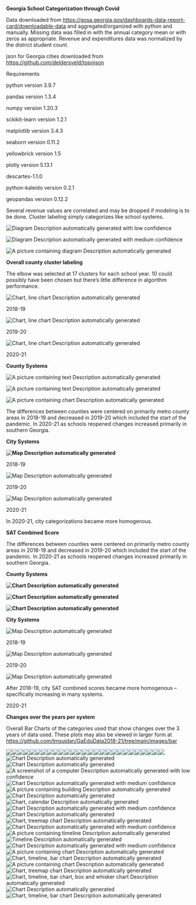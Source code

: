 **Georgia School Categorization through Covid**

Data downloaded from <https://gosa.georgia.gov/dashboards-data-report-card/downloadable-data> and aggregated/organized with python and manually. Missing data was filled in with the annual category mean or with zeros as appropriate. Revenue and expenditures data was normalized by the district student count.

json for Georgia cities downloaded from <https://github.com/deldersveld/topojson>

Requirements

python version 3.9.7

pandas version 1.3.4

numpy version 1.20.3

sckikit-learn version 1.2.1

matplotlib version 3.4.3

seaborn version 0.11.2

yellowbrick version 1.5

plotly version 5.13.1

descartes-1.1.0

python-kaleido version 0.2.1

geopandas version 0.12.2

Several revenue values are correlated and may be dropped if modeling is to be done. Cluster labeling simply categorizes like school systems.

![Diagram Description automatically generated with low confidence](media/ec8d4c4b77a58a33d3d809b9b79d208d.png)

![Diagram Description automatically generated with medium confidence](media/85dc2c2fa5f1973d1e00ffa2127c6d94.png)

![A picture containing diagram Description automatically generated](media/28714d8baeef97cacd2c3629e22adf3b.png)

**Overall county cluster labeling**

The elbow was selected at 17 clusters for each school year. 10 could possibly have been chosen but there’s little difference in algorithm performance.

![Chart, line chart Description automatically generated](media/037c1066efc95a5922f07681ec0a740d.png)

2018-19

![Chart, line chart Description automatically generated](media/1062c18ae19c80413347cccce70ccd3b.png)

2019-20

![Chart, line chart Description automatically generated](media/92adc868915a015ebe2b152d2f0d777e.png)

2020-21

**County Systems**

![A picture containing text Description automatically generated](media/0136e4b0265083d6831f73971d257b8e.png)

![A picture containing text Description automatically generated](media/07ba03283c5c039a16011076c3e594c0.png)

![A picture containing chart Description automatically generated](media/4e7b80b9e90a252ee8efb48eac59a96f.png)

The differences between counties were centered on primarily metro county areas in 2018-19 and decreased in 2019-20 which included the start of the pandemic. In 2020-21 as schools reopened changes increased primarily in southern Georgia.

**City Systems**

**![Map Description automatically generated](media/3cdbac090113f150e558344ae4fdeb3e.png)**

2018-19

![Map Description automatically generated](media/98692e48e3323641c2e95ff85f650cbc.png)

2019-20

![Map Description automatically generated](media/df7134824f97257fd702816bef55d1af.png)

2020-21

In 2020-21, city categorizations became more homogenous.

**SAT Combined Score**

The differences between counties were centered on primarily metro county areas in 2018-19 and decreased in 2019-20 which included the start of the pandemic. In 2020-21 as schools reopened changes increased primarily in southern Georgia.

**County Systems**

**![Chart Description automatically generated](media/369740ec8f7fecf62ba240adb785d8a7.png)**

**![Chart Description automatically generated](media/54c794af4375f4e47a77c67937fd3c19.png)**

**![Chart Description automatically generated](media/54bdd56beab223555a6e387f330a8166.png)**

**City Systems**

![Map Description automatically generated](media/b52aa937e5890c70f5144b57d81bc93d.png)

2018-19

![Map Description automatically generated](media/01f15168ee1f9b3e3eacfd2f9d93db2a.png)

2019-20

![Map Description automatically generated](media/7bc6ff07a76c4fdd5155d7f5f8a62f11.png)

After 2018-19, city SAT combined scores became more homogenous – specifically increasing in many systems.

2020-21

**Changes over the years per system**

Overall Bar Charts of the categories used that show changes over the 3 years of data used. These plots may also be viewed in larger form at <https://github.com/tmsuidan/GaEduData2018-21/tree/main/images/bar>

![](media/b2b3dc1341755dd9621712b740e456ef.png)![](media/c544cff24640cfc57caa4bf7a54ec2aa.png)![](media/bc37cc33b5ba7a8540d481fc42c30ebe.png)![](media/d611486a6b40ed1e2f7f847e447de70a.png)![](media/4a2f7484ad2bbd75862b17d623b5083d.png)![](media/5221e3551b9b7c47b08062b6add150e2.png)![](media/7f7628eb4cb360a5528288f885f9f5b8.png)![](media/f70ff4c2956b19d324d5d323f4be724a.png)![](media/dd373ea7bb04aebf6714868749b6d7ee.png)![](media/1972b8b7557f2642dc3196a2236e8775.png)![](media/ed68cc2d3a0f22373ab11bb34182c8fa.png)![](media/a9627ab38d3b01a6377bf2a1e3029dbf.png)![](media/f1146fb0ccfdb6b8817b7ccef415e6e1.png)![](media/731d5ceb2eeb06ce3bb420c632c5f668.png)![](media/66bfccc31c5f76ad4c1144b3c3e960b9.png)![](media/8d031dd0e9e8c7e1e9a6ea6fa2542d2e.png)![](media/701f3341786099af7d7af3e7f0c08475.png)![](media/b07f1b2db426b09c74395a2ec862520c.png)![](media/bd974c24383bccd992a5a75d7f90c350.png)![](media/aa7c5a0b5df9ad070a32bf2bf862455d.png)![](media/29d6b007cb4fd86f1e5900da2048d0cb.png)![](media/7a304481d375438eb4dbaa47963dd69b.png)![](media/aa9d69450745c20672ee907a5a0db210.png)![](media/d85c18c3e76cbf350ce9d7c081d9419c.png)![](media/c6ae8941a2cfec47996ecbb0d565fc67.png)![](media/02ee5f00b0bf346f87c07ec9c1e1e651.png)![](media/5bf7e5122212f2840bac0d32b65e30ef.png)![Chart Description automatically generated](media/b1054d51c05cb34100da21cb1e658240.png)![Chart Description automatically generated](media/a18e3951de893d6d050d1bc0e2342921.png)![A screenshot of a computer Description automatically generated with low confidence](media/ee1943da289163635f9aab30173c7ec9.png)![Chart Description automatically generated with medium confidence](media/3f96ce9f251f3a42444f1b7b4ac9215e.png)![A picture containing building Description automatically generated](media/b16322e534851013ea196e73263ff4f6.png)![Chart Description automatically generated](media/3390da307dc7053581ebf4d6a04f7bfe.png)![Chart, calendar Description automatically generated](media/db43cbee50d3d6f794301420456661a3.png)![Chart Description automatically generated with medium confidence](media/86a5ec0399b899e6193d16bc646dd4ed.png)![Chart Description automatically generated](media/fda850535f047a9e2d8933c2ec0040d2.png)![Chart, treemap chart Description automatically generated](media/9df568b7e3bef9d8acbc6e1ad84a2826.png)![Chart Description automatically generated with medium confidence](media/26155744b9c968ee0943ed9de4524c01.png)![A picture containing timeline Description automatically generated](media/b9f29501dd6298afb4ec609342a7c459.png)![Timeline Description automatically generated](media/97bd91dc567890f6f5f37bee999c99f9.png)![Chart Description automatically generated with medium confidence](media/63938688b670e907e4ee0b7bc0b2507d.png)![A picture containing chart Description automatically generated](media/1b15eedadb21b8511900c2b745931ec2.png)![Chart, timeline, bar chart Description automatically generated](media/efd0a83ec831553347f10be96982d4da.png)![A picture containing chart Description automatically generated](media/34894933d817daa9e541517bfecd8876.png)![Chart, treemap chart Description automatically generated](media/6d110d7a3d158805dcdc585498eac071.png)![Chart, timeline, bar chart, box and whisker chart Description automatically generated](media/a0e62241d7f302f6718861a86c97a163.png)![Chart Description automatically generated](media/b1d3636182e202d3b3b8ec3aa63cf076.png)![Chart, timeline, bar chart Description automatically generated](media/f40ddf7ff832fd7e8af340b18f5958a0.png)
